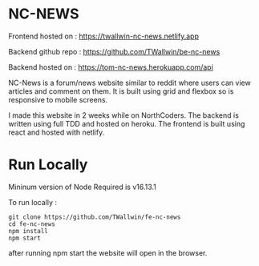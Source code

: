 # NC-NEWS

Frontend hosted on : https://twallwin-nc-news.netlify.app

Backend github repo : https://github.com/TWallwin/be-nc-news

Backend hosted on : https://tom-nc-news.herokuapp.com/api

NC-News is a forum/news website similar to reddit where users can view articles and comment on them. It is built using grid and flexbox so is responsive to mobile screens.

I made this website in 2 weeks while on NorthCoders. The backend is written using full TDD and hosted on heroku. The frontend is built using react and hosted with netlify.

# Run Locally

Mininum version of Node Required is v16.13.1

To run locally :

```
git clone https://github.com/TWallwin/fe-nc-news
cd fe-nc-news
npm install
npm start
```

after running npm start the website will open in the browser.
